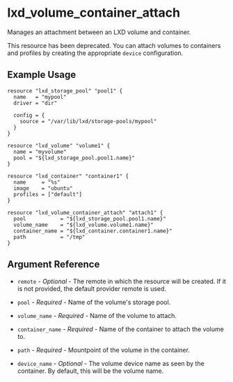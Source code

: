 # lxd_volume_container_attach

Manages an attachment between an LXD volume and container.

This resource has been deprecated. You can attach volumes to
containers and profiles by creating the appropriate `device`
configuration.

## Example Usage

```hcl
resource "lxd_storage_pool" "pool1" {
  name   = "mypool"
  driver = "dir"

  config = {
    source = "/var/lib/lxd/storage-pools/mypool"
  }
}

resource "lxd_volume" "volume1" {
  name = "myvolume"
  pool = "${lxd_storage_pool.pool1.name}"
}

resource "lxd_container" "container1" {
  name     = "%s"
  image    = "ubuntu"
  profiles = ["default"]
}

resource "lxd_volume_container_attach" "attach1" {
  pool           = "${lxd_storage_pool.pool1.name}"
  volume_name    = "${lxd_volume.volume1.name}"
  container_name = "${lxd_container.container1.name}"
  path           = "/tmp"
}
```

## Argument Reference

* `remote` - *Optional* - The remote in which the resource will be created. If
	it is not provided, the default provider remote is used.

* `pool` - *Required* - Name of the volume's storage pool.

* `volume_name` - *Required* - Name of the volume to attach.

* `container_name` - *Required* - Name of the container to attach the volume to.

* `path` - *Required* - Mountpoint of the volume in the container.

* `device_name` - *Optional* - The volume device name as seen by the container.
	By default, this will be the volume name.
